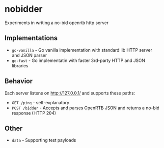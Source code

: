 # nobidder

Experiments in writing a no-bid openrtb http server

## Implementations

* `go-vanilla` - Go vanilla implementation with standard lib HTTP server and JSON parser
* `go-fast` - Go implementatin with faster 3rd-party HTTP and JSON libraries

## Behavior

Each server listens on http://127.0.0.1/ and supports these paths:

* `GET /ping` - self-explanatory
* `POST /bidder` - Accepts and parses OpenRTB JSON and returns a no-bid response (HTTP 204)

## Other

* `data` - Supporting test payloads

